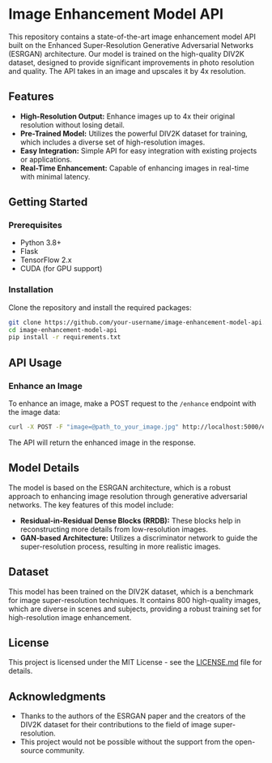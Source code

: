 # Image Enhancement Model API

This repository contains a state-of-the-art image enhancement model API built on the Enhanced Super-Resolution Generative Adversarial Networks (ESRGAN) architecture. Our model is trained on the high-quality DIV2K dataset, designed to provide significant improvements in photo resolution and quality. The API takes in an image and upscales it by 4x resolution.

## Features

- **High-Resolution Output:** Enhance images up to 4x their original resolution without losing detail.
- **Pre-Trained Model:** Utilizes the powerful DIV2K dataset for training, which includes a diverse set of high-resolution images.
- **Easy Integration:** Simple API for easy integration with existing projects or applications.
- **Real-Time Enhancement:** Capable of enhancing images in real-time with minimal latency.

## Getting Started

### Prerequisites

- Python 3.8+
- Flask
- TensorFlow 2.x
- CUDA (for GPU support)

### Installation

Clone the repository and install the required packages:

```bash
git clone https://github.com/your-username/image-enhancement-model-api.git
cd image-enhancement-model-api
pip install -r requirements.txt
```

## API Usage

### Enhance an Image

To enhance an image, make a POST request to the `/enhance` endpoint with the image data:

```bash
curl -X POST -F "image=@path_to_your_image.jpg" http://localhost:5000/enhance
```

The API will return the enhanced image in the response.

## Model Details

The model is based on the ESRGAN architecture, which is a robust approach to enhancing image resolution through generative adversarial networks. The key features of this model include:

- **Residual-in-Residual Dense Blocks (RRDB):** These blocks help in reconstructing more details from low-resolution images.
- **GAN-based Architecture:** Utilizes a discriminator network to guide the super-resolution process, resulting in more realistic images.

## Dataset

This model has been trained on the DIV2K dataset, which is a benchmark for image super-resolution techniques. It contains 800 high-quality images, which are diverse in scenes and subjects, providing a robust training set for high-resolution image enhancement.

## License

This project is licensed under the MIT License - see the [LICENSE.md](LICENSE) file for details.

## Acknowledgments

- Thanks to the authors of the ESRGAN paper and the creators of the DIV2K dataset for their contributions to the field of image super-resolution.
- This project would not be possible without the support from the open-source community.



